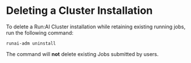 # Deleting a Cluster Installation

To delete a Run:AI Cluster installation while retaining existing running jobs, run the following command:

``` 
runai-adm uninstall
```

The command will __not__ delete existing Jobs submitted by users. 

